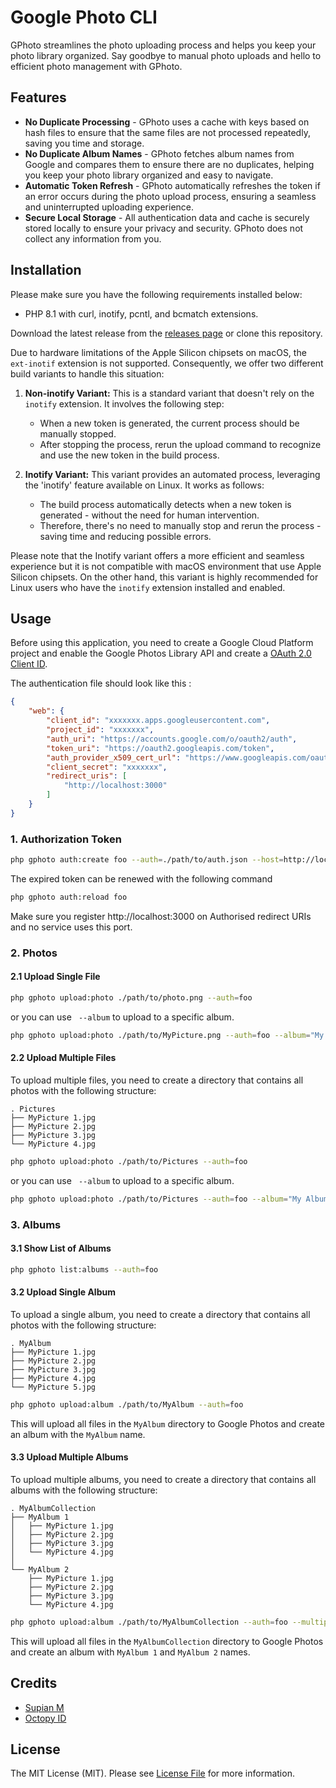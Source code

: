 # Google Photo CLI

GPhoto streamlines the photo uploading process and helps you keep your photo library organized. Say goodbye to manual
photo uploads and hello to efficient photo management with
GPhoto.

## Features

- **No Duplicate Processing** - GPhoto uses a cache with keys based on hash files to ensure that the same files are not
  processed repeatedly, saving you time and storage.
- **No Duplicate Album Names** - GPhoto fetches album names from Google and compares them to ensure there are no
  duplicates, helping you keep your photo library organized and easy
  to navigate.
- **Automatic Token Refresh** - GPhoto automatically refreshes the token if an error occurs during the photo upload
  process, ensuring a seamless and uninterrupted uploading
  experience.
- **Secure Local Storage** - All authentication data and cache is securely stored locally to ensure your privacy and
  security. GPhoto does not collect any information from you.

## Installation

Please make sure you have the following requirements installed below:

- PHP 8.1 with curl, inotify, pcntl, and bcmatch extensions.

Download the latest release from the [releases page](https://github.com/OctopyID/GPhotoCLI/releases) or clone this
repository.

Due to hardware limitations of the Apple Silicon chipsets on macOS, the `ext-inotif` extension is not supported. Consequently, we offer two different build variants to handle this
situation:

1. **Non-inotify Variant:** This is a standard variant that doesn't rely on the `inotify` extension. It involves the following step:
    - When a new token is generated, the current process should be manually stopped.
    - After stopping the process, rerun the upload command to recognize and use the new token in the build process.


2. **Inotify Variant:** This variant provides an automated process, leveraging the 'inotify' feature available on Linux. It works as follows:
    - The build process automatically detects when a new token is generated - without the need for human intervention.
    - Therefore, there's no need to manually stop and rerun the process - saving time and reducing possible errors.

Please note that the Inotify variant offers a more efficient and seamless experience but it is not compatible with macOS environment that use Apple Silicon chipsets. On the other
hand, this variant is highly recommended for Linux users who have the `inotify` extension installed and enabled.

## Usage

Before using this application, you need to create a Google Cloud Platform project and enable the Google Photos Library
API and create
a [OAuth 2.0 Client ID](https://developers.google.com/photos/library/guides/overview#authorization).

The authentication file should look like this :

```json
{
    "web": {
        "client_id": "xxxxxxx.apps.googleusercontent.com",
        "project_id": "xxxxxxx",
        "auth_uri": "https://accounts.google.com/o/oauth2/auth",
        "token_uri": "https://oauth2.googleapis.com/token",
        "auth_provider_x509_cert_url": "https://www.googleapis.com/oauth2/v1/certs",
        "client_secret": "xxxxxxx",
        "redirect_uris": [
            "http://localhost:3000"
        ]
    }
}
```

### 1. Authorization Token

```bash
php gphoto auth:create foo --auth=./path/to/auth.json --host=http://localhost:3000
```

The expired token can be renewed with the following command

```bash
php gphoto auth:reload foo
```

Make sure you register http://localhost:3000 on Authorised redirect URIs and no service uses this port.

### 2. Photos

#### 2.1 Upload Single File

```bash
php gphoto upload:photo ./path/to/photo.png --auth=foo
```

or you can use ` --album` to upload to a specific album.

```bash
php gphoto upload:photo ./path/to/MyPicture.png --auth=foo --album="My Album"
```

#### 2.2 Upload Multiple Files

To upload multiple files, you need to create a directory that contains all photos with the following structure:

```
. Pictures
├── MyPicture 1.jpg
├── MyPicture 2.jpg
├── MyPicture 3.jpg
└── MyPicture 4.jpg
```

```bash
php gphoto upload:photo ./path/to/Pictures --auth=foo
```

or you can use ` --album` to upload to a specific album.

```bash
php gphoto upload:photo ./path/to/Pictures --auth=foo --album="My Album"
```

### 3. Albums

#### 3.1 Show List of Albums

```bash
php gphoto list:albums --auth=foo
``` 

#### 3.2 Upload Single Album

To upload a single album, you need to create a directory that contains all photos with the following structure:

```
. MyAlbum
├── MyPicture 1.jpg
├── MyPicture 2.jpg
├── MyPicture 3.jpg
├── MyPicture 4.jpg
└── MyPicture 5.jpg
```

```bash
php gphoto upload:album ./path/to/MyAlbum --auth=foo
```

This will upload all files in the `MyAlbum` directory to Google Photos and create an album with the `MyAlbum` name.

#### 3.3 Upload Multiple Albums

To upload multiple albums, you need to create a directory that contains all albums with the following structure:

```
. MyAlbumCollection
├── MyAlbum 1
│   ├── MyPicture 1.jpg
│   ├── MyPicture 2.jpg
│   ├── MyPicture 3.jpg
│   └── MyPicture 4.jpg
│
└── MyAlbum 2
    ├── MyPicture 1.jpg
    ├── MyPicture 2.jpg
    ├── MyPicture 3.jpg
    └── MyPicture 4.jpg
```

```bash
php gphoto upload:album ./path/to/MyAlbumCollection --auth=foo --multiple
```

This will upload all files in the `MyAlbumCollection` directory to Google Photos and create an album with `MyAlbum 1`
and `MyAlbum 2` names.

## Credits

- [Supian M](https://github.com/SupianIDz)
- [Octopy ID](https://github.com/OctopyID)

## License

The MIT License (MIT). Please see [License File](LICENSE) for more information.
